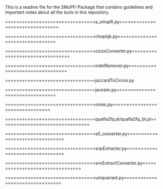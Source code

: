 This is a readme file for the SMuPFi Package that contains guidelines and important notes about
all the tools in this repository.


================================a_smupfi.py================================


================================choplqb.py================================


================================cicosConverter.py================================


================================indelRemover.py================================


================================jaccardToCircos.py


================================javssim.py================================


================================omes.py================================


================================qualfa2fq.pl/qualfa2fq_bt.pl================================


================================sif_converter.py================================


================================snpExtractor.py================================


================================snvExtractConverter.py================================


================================uniqvariant.py================================
